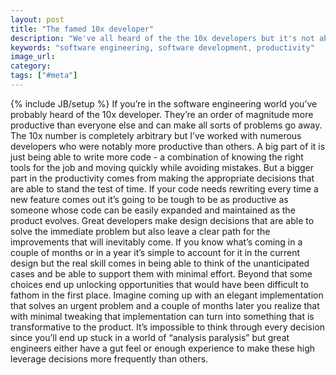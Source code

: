 ```yaml
---
layout: post
title: "The famed 10x developer"
description: "We've all heard of the the 10x developers but it's not about the code. It's about the decisions made that provide leverage in the future."
keywords: "software engineering, software development, productivity"
image_url:
category:
tags: ["#meta"]
---
```

{% include JB/setup %}
If you’re in the software engineering world you’ve probably heard of the 10x developer. They’re an order of magnitude more productive than everyone else and can make all sorts of problems go away. The 10x number is completely arbitrary but I’ve worked with numerous developers who were notably more productive than others. A big part of it is just being able to write more code - a combination of knowing the right tools for the job and moving quickly while avoiding mistakes. But a bigger part in the productivity comes from making the appropriate decisions that are able to stand the test of time. If your code needs rewriting every time a new feature comes out it’s going to be tough to be as productive as someone whose code can be easily expanded and maintained as the product evolves. Great developers make design decisions that are able to solve the immediate problem but also leave a clear path for the improvements that will inevitably come. If you know what’s coming in a couple of months or in a year it’s simple to account for it in the current design but the real skill comes in being able to think of the unanticipated cases and be able to support them with minimal effort. Beyond that some choices end up unlocking opportunities that would have been difficult to fathom in the first place. Imagine coming up with an elegant implementation that solves an urgent problem and a couple of months later you realize that with minimal tweaking that implementation can turn into something that is transformative to the product. It’s impossible to think through every decision since you’ll end up stuck in a world of “analysis paralysis” but great engineers either have a gut feel or enough experience to make these high leverage decisions more frequently than others.
